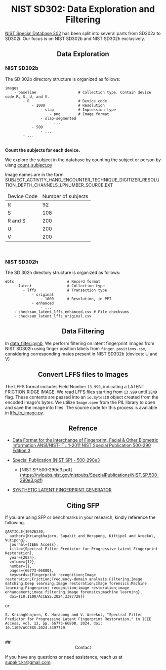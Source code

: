 # <div align="center"> NIST SD302: Data Exploration and Filtering </div>

[NIST Special Database 302](https://www.nist.gov/itl/iad/image-group/nist-special-database-302) has been split into several parts from SD302a to SD302i. Our focus is on NIST SD302b and NIST SD302h exclusively. 

## <div align="center"> Data Exploration </div>

### NIST SD302b

The SD 302b directory structure is organized as follows:

    images
        - baseline                   # Collection type. Contain device code R, S, U, and V.
            - R                      # Device code
                - 1000               # Resolution
                    - slap           # Impression type
                        - png        # Image format
                    - slap-segmented
                        - ...
                - 500
                    - ...
            - ...

<br/>

<b> 
Count the subjects for each device. </b>

We explore the subject in the database by counting the subject or person by uisng [count_subject.py](https://github.com/skconan/NIST_SD302_Latent-Rolled_Mates_Filtering_Report/blob/71e280996707a3c0cc1ca7a9cad27de87b8dc166/src/count_subject.py)

Image names are in the form SUBJECT_ACTIVITY_HAND_ENCOUNTER_TECHNIQUE_DIGITIZER_RESOLUTION_DEPTH_CHANNELS_LPNUMBER_SOURCE.EXT


<table>
    <thead>
        <td>
            Device Code
        </td>
        <td>
            Number of subjects
        </td>
    </thead>
    <tr>
        <td>
            R
        </td>
        <td>
           92
        </td>
    </tr>
    <tr>
        <td>
           S
        </td>
        <td>
          108
        </td>
    </tr>
    <tr>
        <td>
           R and S
        </td>
        <td>
          200
        </td>
    </tr>
    <tr>
        <td>
           U
        </td>
        <td>
          200
        </td>
    </tr>
    <tr>
        <td>
           V
        </td>
        <td>
          200
        </td>
    </tr>
</table>   

<br/>

### NIST SD302h


The SD 302h directory structure is organized as follows:

    ebts                        # Record format
        - latent                # Collection type
            - lffs              # Transaction type
                - original     
                    - 1000      # Resolution, in PPI
                - enhanced
                    - ...
        - checksum_latent_lffs_enhanced.csv # File checksums
        - checksum_latent_lffs_original.csv
                    


## <div align="center"> Data Filtering </div>


In [data_filter.ipynb](https://github.com/skconan/NIST_SD302_Latent-Rolled_Mates_Filtering_Report/blob/71e280996707a3c0cc1ca7a9cad27de87b8dc166/notebook/data_filtering.ipynb), We perform filtering on latent fingerprint images from NIST SD302h using finger position labels from `finger_positions.csv`, considering corresponding mates present in NIST SD302b (devices: U and V)


## <div align="center"> Convert LFFS files to Images </div>

The LFFS format includes Field Number `13.999`, indicating a LATENT FRICTION RIDGE IMAGE. We read LFFS files starting from `13.999` until `IEND` flag. These contents are passed into an `io.BytesIO` object created from the encoded image's bytes. We utilize `Image.open` from the PIL library to open and save the image into files. The source code for this process is available in [lffs_to_image.py](https://github.com/skconan/NIST_SD302_Latent-Rolled_Mates_Filtering_Report/blob/71e280996707a3c0cc1ca7a9cad27de87b8dc166/src/lffs_to_image.py).


## <div align="center">Refrence</div>
    
- [Data Format for the Interchange of Fingerprint, Facial & Other Biometric Information ANSI/NIST-ITL 1-2011 NIST Special Publication 500-290 Edition 3](https://www.nist.gov/publications/data-format-interchange-fingerprint-facial-other-biometric-information-ansinist-itl-1-1)

- [Special Publication (NIST SP) - 500-290e3](https://doi.org/10.6028/NIST.SP.500-290e3)

    - [NIST.SP.500-290e3.pdf] (https://nvlpubs.nist.gov/nistpubs/SpecialPublications/NIST.SP.500-290e3.pdf)

- [SYNTHETIC LATENT FINGERPRINT GENERATOR](https://arxiv.org/abs/2208.13811)


## <div align="center">Citing SFP</div>

If you are using SFP or benchmarks in your research, kindly reference the following.

	@ARTICLE{10526230,
	  author={Kriangkhajorn, Supakit and Horapong, Kittipol and Areekul, Vutipong},
	  journal={IEEE Access}, 
	  title={Spectral Filter Predictor for Progressive Latent Fingerprint Restoration}, 
	  year={2024},
	  volume={12},
	  number={},
	  pages={66773-66800},
	  keywords={Fingerprint recognition;Image restoration;Friction;Frequency-domain analysis;Filtering;Image matching;Deep learning;Image restoration;Image forensics;Machine learning;Fingerprint recognition;image restoration;image enhancement;image filtering;image forensics;machine learning},
	  doi={10.1109/ACCESS.2024.3397729}}

or

	S. Kriangkhajorn, K. Horapong and V. Areekul, "Spectral Filter Predictor for Progressive Latent Fingerprint Restoration," in IEEE Access, vol. 12, pp. 66773-66800, 2024, doi: 10.1109/ACCESS.2024.3397729.

<br/>
## <div align="center">Contact</div>

If you have any questions or need assistance, reach us at supakit.kr@gmail.com.

